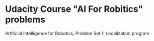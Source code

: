 Udacity Course "AI For Robitics" problems
===================

Artificial Intelligence for Robotics, Problem Set 1: Localization program
